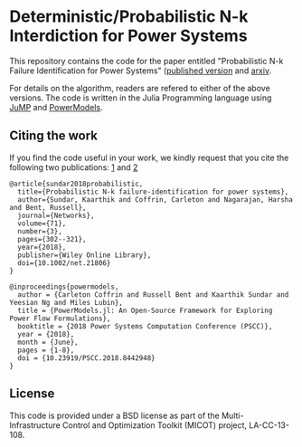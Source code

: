 # Deterministic/Probabilistic N-k Interdiction for Power Systems

This repository contains the code for the paper entitled "Probabilistic N-k Failure Identification for Power Systems" ([published version](https://onlinelibrary.wiley.com/doi/abs/10.1002/net.21806) and [arxiv](https://arxiv.org/abs/1704.05391). 

For details on the algorithm, readers are refered to either of the above versions. The code is written in the Julia Programming language using [JuMP](https://github.com/JuliaOpt/JuMP.jl) and [PowerModels](https://github.com/lanl-ansi/PowerModels.jl). 

## Citing the work

If you find the code useful in your work, we kindly request that you cite the following two publications: [1](https://onlinelibrary.wiley.com/doi/abs/10.1002/net.21806) and [2](https://ieeexplore.ieee.org/document/8442948/) 
```
@article{sundar2018probabilistic,
  title={Probabilistic N-k failure-identification for power systems},
  author={Sundar, Kaarthik and Coffrin, Carleton and Nagarajan, Harsha and Bent, Russell},
  journal={Networks},
  volume={71},
  number={3},
  pages={302--321},
  year={2018},
  publisher={Wiley Online Library},
  doi={10.1002/net.21806}
}

@inproceedings{powermodels, 
  author = {Carleton Coffrin and Russell Bent and Kaarthik Sundar and Yeesian Ng and Miles Lubin}, 
  title = {PowerModels.jl: An Open-Source Framework for Exploring Power Flow Formulations}, 
  booktitle = {2018 Power Systems Computation Conference (PSCC)}, 
  year = {2018},
  month = {June},
  pages = {1-8}, 
  doi = {10.23919/PSCC.2018.8442948}
}
```

## License

This code is provided under a BSD license as part of the Multi-Infrastructure Control and Optimization Toolkit (MICOT) project, LA-CC-13-108.



